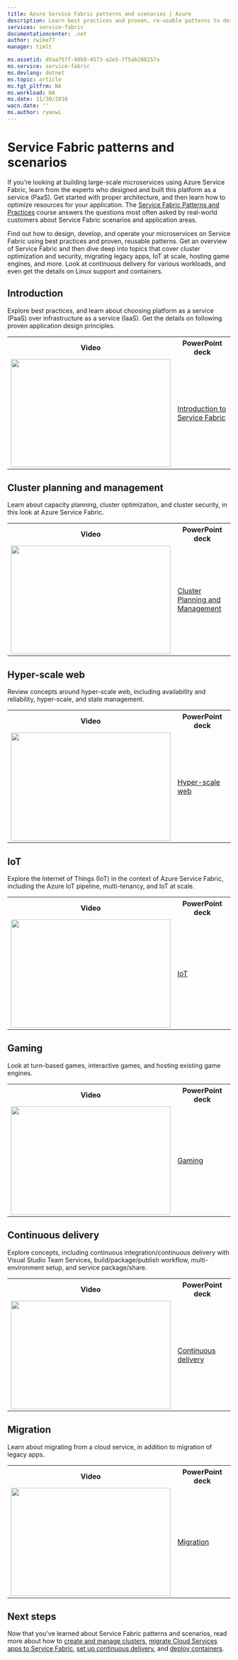 ```yaml
---
title: Azure Service Fabric patterns and scenarios | Azure
description: Learn best practices and proven, re-usable patterns to design, develop, and operate your microservices on Service Fabric.
services: service-fabric
documentationcenter: .net
author: rwike77
manager: timlt

ms.assetid: d5aa75ff-98b9-4573-a2e5-7f5ab288157a
ms.service: service-fabric
ms.devlang: dotnet
ms.topic: article
ms.tgt_pltfrm: NA
ms.workload: NA
ms.date: 11/30/2016
wacn.date: ''
ms.author: ryanwi
---
```


# Service Fabric patterns and scenarios
If you’re looking at building large-scale microservices using Azure Service Fabric, learn from the experts who designed and built this platform as a service (PaaS). Get started with proper architecture, and then learn how to optimize resources for your application. The [Service Fabric Patterns and Practices](https://mva.microsoft.com/en-US/training-courses/service-fabric-patterns-and-practices-16925?l=mudwqISGD_6005167344) course answers the questions most often asked by real-world customers about Service Fabric scenarios and application areas.

Find out how to design, develop, and operate your microservices on Service Fabric using best practices and proven, reusable patterns. Get an overview of Service Fabric and then dive deep into topics that cover cluster optimization and security, migrating legacy apps, IoT at scale, hosting game engines, and more. Look at continuous delivery for various workloads, and even get the details on Linux support and containers. 

## Introduction
Explore best practices, and learn about choosing platform as a service (PaaS) over infrastructure as a service (IaaS). Get the details on following proven application design principles.

<table><tr><th>Video</th><th>PowerPoint deck</th></tr>
<tr><td><a target="_blank" href="https://mva.microsoft.com/en-US/training-courses/service-fabric-patterns-and-practices-16925?l=N2KwbbSGD_6405167344">
<img src="./media/service-fabric-patterns-and-scenarios/intro.png" WIDTH="360" HEIGHT="244">
</a></td><td><a target="_blank" href="https://mva.microsoft.com/en-US/training-courses/service-fabric-patterns-and-practices-16925?l=mudwqISGD_6005167344">Introduction to Service Fabric</a></td></tr>
</table>

## Cluster planning and management
Learn about capacity planning, cluster optimization, and cluster security, in this look at Azure Service Fabric.

<table><tr><th>Video</th><th>PowerPoint deck</th></tr>
<tr><td><a target="_blank" href="https://mva.microsoft.com/en-US/training-courses/service-fabric-patterns-and-practices-16925?l=cyDYZcSGD_2805167344">
<img src="./media/service-fabric-patterns-and-scenarios/cluster.png" WIDTH="360" HEIGHT="244">
</a></td><td> <a target="_blank" href="https://mva.microsoft.com/en-US/training-courses/service-fabric-patterns-and-practices-16925?l=E5B3nJSGD_805167344">Cluster Planning and Management</a></td></tr>
</table>

## Hyper-scale web
Review concepts around hyper-scale web, including availability and reliability, hyper-scale, and state management.

<table><tr><th>Video</th><th>PowerPoint deck</th></tr>
<tr><td><a target="_blank" href="https://mva.microsoft.com/en-US/training-courses/service-fabric-patterns-and-practices-16925?l=NgldAdSGD_405167344">
<img src="./media/service-fabric-patterns-and-scenarios/hyperscaleweb.png" WIDTH="360" HEIGHT="244">
</a></td><td><a target="_blank" href="https://mva.microsoft.com/en-US/training-courses/service-fabric-patterns-and-practices-16925?l=CPMLBLSGD_7705167344">Hyper-scale web</a></td></tr>
</table>

## IoT
Explore the Internet of Things (IoT) in the context of Azure Service Fabric, including the Azure IoT pipeline, multi-tenancy, and IoT at scale.

<table><tr><th>Video</th><th>PowerPoint deck</th></tr>
<tr><td><a target="_blank" href="https://mva.microsoft.com/en-US/training-courses/service-fabric-patterns-and-practices-16925?l=naFUVeSGD_1505167344">
<img src="./media/service-fabric-patterns-and-scenarios/iot.png" WIDTH="360" HEIGHT="244">
</a></td><td><a target="_blank" href="https://mva.microsoft.com/en-US/training-courses/service-fabric-patterns-and-practices-16925?l=kfqFWMSGD_6205167344">IoT</a></td></tr>
</table>

## Gaming
Look at turn-based games, interactive games, and hosting existing game engines.

<table><tr><th>Video</th><th>PowerPoint deck</th></tr>
<tr><td><a target="_blank" href="https://mva.microsoft.com/en-US/training-courses/service-fabric-patterns-and-practices-16925?l=6wECzeSGD_3805167344">
<img src="./media/service-fabric-patterns-and-scenarios/gaming.png" WIDTH="360" HEIGHT="244">
</a></td><td><a target="_blank" href="https://mva.microsoft.com/en-US/training-courses/service-fabric-patterns-and-practices-16925?l=kfqFWMSGD_6205167344">Gaming</a></td></tr>
</table>

## Continuous delivery
Explore concepts, including continuous integration/continuous delivery with Visual Studio Team Services, build/package/publish workflow, multi-environment setup, and service package/share.

<table><tr><th>Video</th><th>PowerPoint deck</th></tr>
<tr><td><a target="_blank" href="https://mva.microsoft.com/en-US/training-courses/service-fabric-patterns-and-practices-16925?l=78h5ofSGD_305167344">
<img src="./media/service-fabric-patterns-and-scenarios/cd.png" WIDTH="360" HEIGHT="244">
</a></td><td><a target="_blank" href="https://mva.microsoft.com/en-US/training-courses/service-fabric-patterns-and-practices-16925?l=VlENvOSGD_105167344">Continuous delivery</a></td></tr>
</table>

## Migration
Learn about migrating from a cloud service, in addition to migration of legacy apps.

<table><tr><th>Video</th><th>PowerPoint deck</th></tr>
<tr><td><a target="_blank" href="https://mva.microsoft.com/en-US/training-courses/service-fabric-patterns-and-practices-16925?l=hd1cMgSGD_5605167344">
<img src="./media/service-fabric-patterns-and-scenarios/migration.png" WIDTH="360" HEIGHT="244">
</a></td><td><a target="_blank" href="https://mva.microsoft.com/en-US/training-courses/service-fabric-patterns-and-practices-16925?l=GQAq4QSGD_8305167344">Migration</a></td></tr>
</table>

## Next steps
Now that you've learned about Service Fabric patterns and scenarios, read more about how to [create and manage clusters](./service-fabric-deploy-anywhere.md), [migrate Cloud Services apps to Service Fabric](./service-fabric-cloud-services-migration-worker-role-stateless-service.md), [set up continuous delivery](./service-fabric-set-up-continuous-integration.md), and [deploy containers](./service-fabric-containers-overview.md).